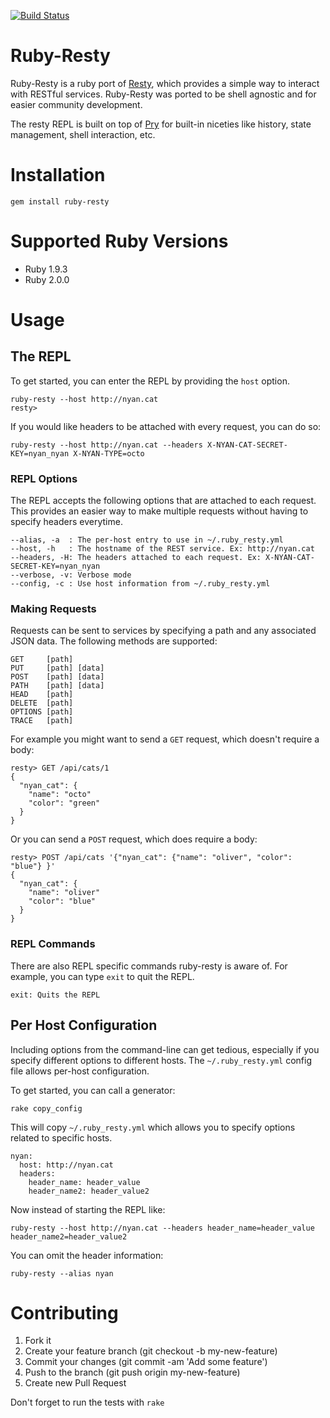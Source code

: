 [![Build Status](https://travis-ci.org/austenito/ruby-resty.png)](https://travis-ci.org/austenito/ruby-resty)

# Ruby-Resty

Ruby-Resty is a ruby port of [Resty][1], which provides a simple way to interact with RESTful services. Ruby-Resty was
ported to be shell agnostic and for easier community development.

The resty REPL is built on top of [Pry][2] for built-in niceties like history, state management, shell interaction, 
etc.

# Installation

```
gem install ruby-resty
```

# Supported Ruby Versions

* Ruby 1.9.3
* Ruby 2.0.0

# Usage

## The REPL

To get started, you can enter the REPL by providing the `host` option.

```
ruby-resty --host http://nyan.cat
resty>
```

If you would like headers to be attached with every request, you can do so:

```
ruby-resty --host http://nyan.cat --headers X-NYAN-CAT-SECRET-KEY=nyan_nyan X-NYAN-TYPE=octo
```

### REPL Options

The REPL accepts the following options that are attached to each request. This provides an easier way to make multiple
requests without having to specify headers everytime.

```
--alias, -a  : The per-host entry to use in ~/.ruby_resty.yml
--host, -h   : The hostname of the REST service. Ex: http://nyan.cat
--headers, -H: The headers attached to each request. Ex: X-NYAN-CAT-SECRET-KEY=nyan_nyan
--verbose, -v: Verbose mode
--config, -c : Use host information from ~/.ruby_resty.yml
```

### Making Requests

Requests can be sent to services by specifying a path and any associated JSON data. The following methods are 
supported:

```
GET     [path]
PUT     [path] [data]
POST    [path] [data]
PATH    [path] [data]
HEAD    [path]
DELETE  [path]
OPTIONS [path]
TRACE   [path]
```

For example you might want to send a `GET` request, which doesn't require a body:

```
resty> GET /api/cats/1
{ 
  "nyan_cat": { 
    "name": "octo"
    "color": "green"
  }
}
```

Or you can send a `POST` request, which does require a body:

```
resty> POST /api/cats '{"nyan_cat": {"name": "oliver", "color": "blue"} }'
{ 
  "nyan_cat": { 
    "name": "oliver"
    "color": "blue"
  }
}
```

### REPL Commands

There are also REPL specific commands ruby-resty is aware of. For example, you can type `exit` to quit the REPL.

```
exit: Quits the REPL
```

## Per Host Configuration

Including options from the command-line can get tedious, especially if you specify different options to different
hosts. The `~/.ruby_resty.yml` config file allows per-host configuration.

To get started, you can call a generator:

```
rake copy_config
```

This will copy `~/.ruby_resty.yml` which allows you to specify options related to specific hosts.

```
nyan:
  host: http://nyan.cat
  headers:
    header_name: header_value
    header_name2: header_value2
```

Now instead of starting the REPL like:

```
ruby-resty --host http://nyan.cat --headers header_name=header_value header_name2=header_value2
```

You can omit the header information:

```
ruby-resty --alias nyan
```

# Contributing

1. Fork it
2. Create your feature branch (git checkout -b my-new-feature)
3. Commit your changes (git commit -am 'Add some feature')
4. Push to the branch (git push origin my-new-feature)
5. Create new Pull Request

Don't forget to run the tests with `rake`

[1]: https://github.com/micha/resty
[2]: https://github.com/pry/pry
